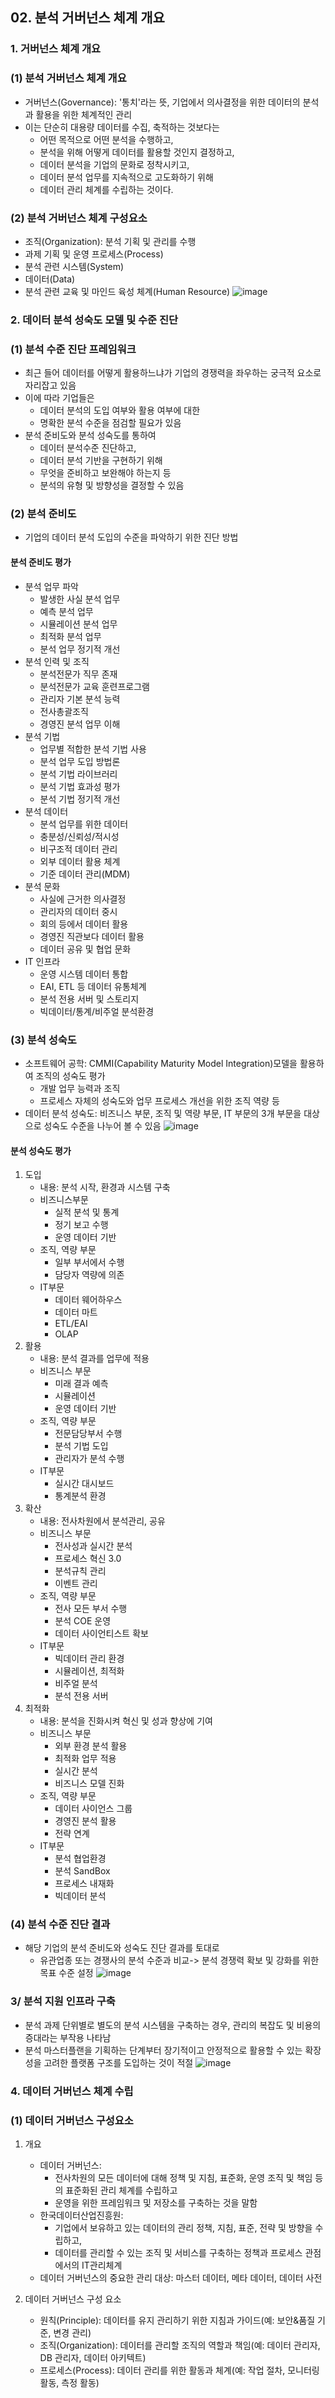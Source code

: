 ## 02. 분석 거버넌스 체계 개요
### 1. 거버넌스 체계 개요
### (1) 분석 거버넌스 체계 개요
* 거버넌스(Governance): '통치'라는 뜻, 기업에서 의사결정을 위한 데이터의 분석과 활용을 위한 체계적인 관리
* 이는 단순히 대용량 데이터를 수집, 축적하는 것보다는
    * 어떤 목적으로 어떤 분석을 수행하고,
    * 분석을 위해 어떻게 데이터를 활용할 것인지 결정하고,
    * 데이터 분석을 기업의 문화로 정착시키고,
    * 데이터 분석 업무를 지속적으로 고도화하기 위해
    * 데이터 관리 체계를 수립하는 것이다.

### (2) 분석 거버넌스 체계 구성요소
* 조직(Organization): 분석 기획 및 관리를 수행
* 과제 기획 및 운영 프로세스(Process)
* 분석 관련 시스템(System)
* 데이터(Data)
* 분석 관련 교육 및 마인드 육성 체계(Human Resource)
![image](https://github.com/qlkdkd/2-winter/assets/71871927/e492ef28-7268-443f-8eb4-021f0394f8bd)

### 2. 데이터 분석 성숙도 모델 및 수준 진단
### (1) 분석 수준 진단 프레임워크
* 최근 들어 데이터를 어떻게 활용하느냐가 기업의 경쟁력을 좌우하는 궁극적 요소로 자리잡고 있음
* 이에 따라 기업들은
   * 데이터 분석의 도입 여부와 활용 여부에 대한
   * 명확한 분석 수준을 점검할 필요가 있음
* 분석 준비도와 분석 성숙도를 통하여
   * 데이터 분석수준 진단하고,
   * 데이터 분석 기반을 구현하기 위해
   * 무엇을 준비하고 보완해야 하는지 등
   * 분석의 유형 및 방향성을 결정할 수 있음

### (2) 분석 준비도
* 기업의 데이터 분석 도입의 수준을 파악하기 위한 진단 방법

#### 분석 준비도 평가
* 분석 업무 파악
   * 발생한 사실 분석 업무
   * 예측 분석 업무
   * 시뮬레이션 분석 업무
   * 최적화 분석 업무
   * 분석 업무 정기적 개선
* 분석 인력 및 조직
   * 분석전문가 직무 존재
   * 분석전문가 교육 훈련프로그램
   * 관리자 기본 분석 능력
   * 전사총괄조직
   * 경영진 분석 업무 이해
* 분석 기법
   * 업무별 적합한 분석 기법 사용
   * 분석 업무 도입 방법론
   * 분석 기법 라이브러리
   * 분석 기법 효과성 평가
   * 분석 기법 정기적 개선
* 분석 데이터
   * 분석 업무를 위한 데이터
   * 충분성/신뢰성/적시성
   * 비구조적 데이터 관리
   * 외부 데이터 활용 체계
   * 기준 데이터 관리(MDM)
* 분석 문화
   * 사실에 근거한 의사결정
   * 관리자의 데이터 중시
   * 회의 등에서 데이터 활용
   * 경영진 직관보다 데이터 활용
   * 데이터 공유 및 협업 문화
* IT 인프라
   * 운영 시스템 데이터 통합
   * EAI, ETL 등 데이터 유통체계
   * 분석 전용 서버 및 스토리지
   * 빅데이터/통계/비주얼 분석환경
 
### (3) 분석 성숙도
* 소프트웨어 공학: CMMI(Capability Maturity Model Integration)모델을 활용하여 조직의 성숙도 평가
   * 개발 업무 능력과 조직
   * 프로세스 자체의 성숙도와 업무 프로세스 개선을 위한 조직 역량 등
* 데이터 분석 성숙도: 비즈니스 부문, 조직 및 역량 부문, IT 부문의 3개 부문을 대상으로 성숙도 수준을 나누어 볼 수 있음
![image](https://github.com/qlkdkd/2-winter/assets/71871927/57cddd7e-bc5d-4d69-a020-4e2e9c231b4d)
#### 분석 성숙도 평가
1. 도입
   * 내용: 분석 시작, 환경과 시스템 구축
   * 비즈니스부문
      * 실적 분석 및 통계
      * 정기 보고 수행
      * 운영 데이터 기반
   * 조직, 역량 부문
      * 일부 부서에서 수행
      * 담당자 역량에 의존
   * IT부문
      * 데이터 웨어하우스
      * 데이터 마트
      * ETL/EAI
      * OLAP
2. 활용
   * 내용: 분석 결과를 업무에 적용
   * 비즈니스 부문
      * 미래 결과 예측
      * 시뮬레이션
      * 운영 데이터 기반
   * 조직, 역량 부문
      * 전문담당부서 수행
      * 분석 기법 도입
      * 관리자가 분석 수행
   * IT부문
      * 실시간 대시보드
      * 통계분석 환경
3. 확산
   * 내용: 전사차원에서 분석관리, 공유
   * 비즈니스 부문
      * 전사성과 실시간 분석
      * 프로세스 혁신 3.0
      * 분석규칙 관리
      * 이벤트 관리
   * 조직, 역량 부문
      * 전사 모든 부서 수행
      * 분석 COE 운영
      * 데이터 사이언티스트 확보
   * IT부문
      * 빅데이터 관리 환경
      * 시뮬레이션, 최적화
      * 비주얼 분석
      * 분석 전용 서버
4. 최적화
   * 내용: 분석을 진화시켜 혁신 및 성과 향상에 기여
   * 비즈니스 부문
      * 외부 환경 분석 활용
      * 최적화 업무 적용
      * 실시간 분석
      * 비즈니스 모델 진화
   * 조직, 역량 부문
      * 데이터 사이언스 그룹
      * 경영진 분석 활용
      * 전략 연계
   * IT부문
      * 분석 협업환경
      * 분석 SandBox
      * 프로세스 내재화
      * 빅데이터 분석

### (4) 분석 수준 진단 결과
* 해당 기업의 분석 준비도와 성숙도 진단 결과를 토대로
   * 유관업종 또는 경쟁사의 분석 수준과 비교-> 분석 경쟁력 확보 및 강화를 위한 목표 수준 설정
![image](https://github.com/qlkdkd/2-winter/assets/71871927/38ee2920-4084-45e6-8b26-3997f2b64e24)

### 3/ 분석 지원 인프라 구축
* 분석 과제 단위별로 별도의 분석 시스템을 구축하는 경우, 관리의 복잡도 및 비용의 증대라는 부작용 나타남
* 분석 마스터플랜을 기획하는 단계부터 장기적이고 안정적으로 활용할 수 있는 확장성을 고려한 플랫폼 구조를 도입하는 것이 적절
![image](https://github.com/qlkdkd/2-winter/assets/71871927/0aa318c1-4b44-4117-9096-d98301ecaf27)

### 4. 데이터 거버넌스 체계 수립
### (1) 데이터 거버넌스 구성요소
1. 개요
   * 데이터 거버넌스:
      * 전사차원의 모든 데이터에 대해 정책 및 지침, 표준화, 운영 조직 및 책임 등의 표준화된 관리 체계를 수립하고
      * 운영을 위한 프레임워크 및 저장소를 구축하는 것을 말함
   * 한국데이터산업진흥원:
      * 기업에서 보유하고 있는 데이터의 관리 정책, 지침, 표준, 전략 및 방향을 수립하고,
      * 데이터를 관리할 수 있는 조직 및 서비스를 구축하는 정책과 프로세스 관점에서의 IT관리체계
   * 데이터 거버넌스의 중요한 관리 대상: 마스터 데이터, 메타 데이터, 데이터 사전

2. 데이터 거버넌스 구성 요소
   * 원칙(Principle): 데이터를 유지 관리하기 위한 지침과 가이드(예: 보안&품질 기준, 변경 관리)
   * 조직(Organization): 데이터를 관리할 조직의 역할과 책임(예: 데이터 관리자, DB 관리자, 데이터 아키텍트)
   * 프로세스(Process): 데이터 관리를 위한 활동과 체계(예: 작업 절차, 모니터링 활동, 측정 활동)
